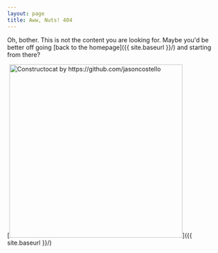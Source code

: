 ```yaml
---
layout: page
title: Aww, Nuts! 404
---
```


Oh, bother. This is not the content you are looking for. Maybe you'd be better off going [back to the homepage]({{ site.baseurl }}/) and starting from there?

[<img src="{{ site.baseurl }}/images/404.jpg" alt="Constructocat by https://github.com/jasoncostello" style="width: 400px;"/>]({{ site.baseurl }}/)